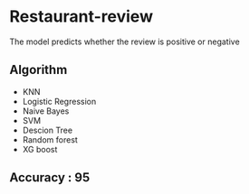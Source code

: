 # Restaurant-review

The model predicts whether the review is positive or negative

## Algorithm
  * KNN
  * Logistic Regression
  * Naive Bayes
  * SVM
  * Descion Tree
  * Random forest
  * XG boost

## Accuracy : 95
